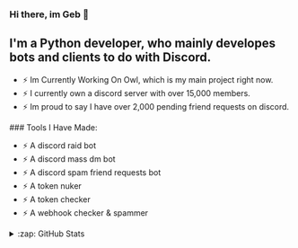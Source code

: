 ### Hi there, im Geb 👋

## I'm a Python developer, who mainly developes bots and clients to do with Discord.

- ⚡ Im Currently Working On Owl, which is my main project right now.
- ⚡ I currently own a discord server with over 15,000 members.
- ⚡ Im proud to say I have over 2,000 pending friend requests on discord.

</index>
### Tools I Have Made:

- ⚡ A discord raid bot
- ⚡ A discord mass dm bot
- ⚡ A discord spam friend requests bot
- ⚡ A token nuker
- ⚡ A token checker
- ⚡ A webhook checker & spammer


<details>
  <summary>:zap: GitHub Stats</summary>

  <img align="left" alt="codeSTACKr's GitHub Stats" src="https://github-readme-stats.codestackr.vercel.app/api?username=codeSTACKr&show_icons=true&hide_border=true" />

</details>

[discord]: https://discord.gg/9g2vnmahYK
[sellix]: https://sellix.io/OwlOnTop
[youtube]: https://www.youtube.com/channel/UCn7cxEzZVNs0JH6r2HHr3SQ
